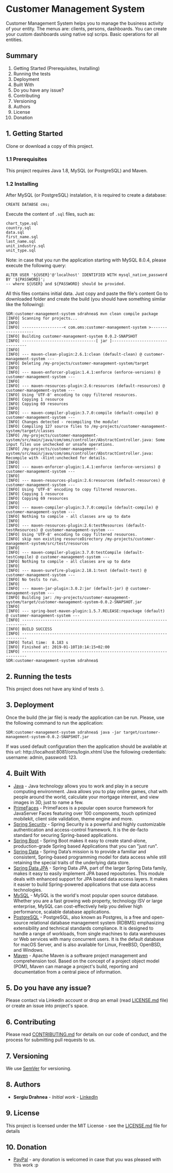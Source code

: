 # Customer Management System

Customer Management System helps you to manage the business activity of your entity. The menus are: clients, persons, dashboards.
You can create your custom dashboards using native sql scrips. Basic operations for all entities. 

## Summary
1. Getting Started (Prerequisites, Installing)
2. Running the tests
3. Deployment
4. Built With
5. Do you have any issue?
6. Contributing
7. Versioning
8. Authors
9. License
10. Donation

## 1. Getting Started

Clone or download a copy of this project.

### 1.1 Prerequisites

This project requires Java 1.8, MySQL (or PostgreSQL) and Maven.

### 1.2 Installing

After MySQL (or PostgreSQL) instalation, it is required to create a database:

```
CREATE DATABSE cms;
```
Execute the content of `.sql` files, such as: 
```
chart_type.sql
country.sql
data.sql
first_name.sql
last_name.sql
unit_industry.sql
unit_type.sql
```
Note: in case that you run the application starting with MySQL 8.0.4, please execute the following query:
```
ALTER USER '${USER}'@'localhost' IDENTIFIED WITH mysql_native_password BY '${PASSWORD}';
-- where ${USER} and ${PASSWORD} should be provided. 
```
All this files contains initial data. Just copy and paste the file's content Go to downloaded folder and create the build (you should have something similar like the following):
```
SDR:customer-management-system sdrahnea$ mvn clean compile package
[INFO] Scanning for projects...
[INFO] 
[INFO] ------------------< com.oms:customer-management-system >-------------------
[INFO] Building customer-management-system 0.0.2-SNAPSHOT
[INFO] --------------------------------[ jar ]---------------------------------
[INFO] 
[INFO] --- maven-clean-plugin:2.6.1:clean (default-clean) @ customer-management-system ---
[INFO] Deleting /my-projects/customer-management-system/target
[INFO] 
[INFO] --- maven-enforcer-plugin:1.4.1:enforce (enforce-versions) @ customer-management-system ---
[INFO] 
[INFO] --- maven-resources-plugin:2.6:resources (default-resources) @ customer-management-system ---
[INFO] Using 'UTF-8' encoding to copy filtered resources.
[INFO] Copying 1 resource
[INFO] Copying 69 resources
[INFO] 
[INFO] --- maven-compiler-plugin:3.7.0:compile (default-compile) @ customer-management-system ---
[INFO] Changes detected - recompiling the module!
[INFO] Compiling 127 source files to /my-projects/customer-management-system/target/classes
[INFO] /my-projects/customer-management-system/src/main/java/com/oms/controller/AbstractController.java: Some input files use unchecked or unsafe operations.
[INFO] /my-projects/customer-management-system/src/main/java/com/oms/controller/AbstractController.java: Recompile with -Xlint:unchecked for details.
[INFO] 
[INFO] --- maven-enforcer-plugin:1.4.1:enforce (enforce-versions) @ customer-management-system ---
[INFO] 
[INFO] --- maven-resources-plugin:2.6:resources (default-resources) @ customer-management-system ---
[INFO] Using 'UTF-8' encoding to copy filtered resources.
[INFO] Copying 1 resource
[INFO] Copying 69 resources
[INFO] 
[INFO] --- maven-compiler-plugin:3.7.0:compile (default-compile) @ customer-management-system ---
[INFO] Nothing to compile - all classes are up to date
[INFO] 
[INFO] --- maven-resources-plugin:2.6:testResources (default-testResources) @ customer-management-system ---
[INFO] Using 'UTF-8' encoding to copy filtered resources.
[INFO] skip non existing resourceDirectory /my-projects/customer-management-system/src/test/resources
[INFO] 
[INFO] --- maven-compiler-plugin:3.7.0:testCompile (default-testCompile) @ customer-management-system ---
[INFO] Nothing to compile - all classes are up to date
[INFO] 
[INFO] --- maven-surefire-plugin:2.18.1:test (default-test) @ customer-management-system ---
[INFO] No tests to run.
[INFO] 
[INFO] --- maven-jar-plugin:3.0.2:jar (default-jar) @ customer-management-system ---
[INFO] Building jar: /my-projects/customer-management-system/target/customer-management-system-0.0.2-SNAPSHOT.jar
[INFO] 
[INFO] --- spring-boot-maven-plugin:1.5.7.RELEASE:repackage (default) @ customer-management-system ---
[INFO] ------------------------------------------------------------------------
[INFO] BUILD SUCCESS
[INFO] ------------------------------------------------------------------------
[INFO] Total time:  8.183 s
[INFO] Finished at: 2019-01-10T10:14:15+02:00
[INFO] ------------------------------------------------------------------------
SDR:customer-management-system sdrahnea$ 
```

## 2. Running the tests

This project does not have any kind of tests :).

## 3. Deployment

Once the build (the jar file) is ready the application can be run. Please, use the following command to run the application:
```
SDR:customer-management-system sdrahnea$ java -jar target/customer-management-system-0.0.2-SNAPSHOT.jar
```
If was used default configuration then the application should be available at this url: http://localhost:8081/oms/login.xhtml 
Use the following credentials: username: admin, password: 123.

## 4. Built With

* [Java](https://www.java.com/en/download/) - Java technology allows you to work and play in a secure computing environment. Java allows you to play online games, chat with people around the world, calculate your mortgage interest, and view images in 3D, just to name a few.
* [PrimeFaces](https://www.primefaces.org/) - PrimeFaces is a popular open source framework for JavaServer Faces featuring over 100 components, touch optimized mobilekit, client side validation, theme engine and more.
* [Spring Security](https://spring.io/projects/spring-security) - Spring Security is a powerful and highly customizable authentication and access-control framework. It is the de-facto standard for securing Spring-based applications.
* [Spring Boot](https://spring.io/projects/spring-boot) - Spring Boot makes it easy to create stand-alone, production-grade Spring based Applications that you can "just run".
* [Spring Data](https://spring.io/projects/spring-data) - Spring Data’s mission is to provide a familiar and consistent, Spring-based programming model for data access while still retaining the special traits of the underlying data store.
* [Spring Data JPA](https://spring.io/projects/spring-data-jpa) - Spring Data JPA, part of the larger Spring Data family, makes it easy to easily implement JPA based repositories. This module deals with enhanced support for JPA based data access layers. It makes it easier to build Spring-powered applications that use data access technologies.
* [MySQL](https://www.mysql.com/) - MySQL is the world's most popular open source database. Whether you are a fast growing web property, technology ISV or large enterprise, MySQL can cost-effectively help you deliver high performance, scalable database applications.
* [PostgreSQL](https://www.postgresql.org/) - PostgreSQL, also known as Postgres, is a free and open-source relational database management system (RDBMS) emphasizing extensibility and technical standards compliance. It is designed to handle a range of workloads, from single machines to data warehouses or Web services with many concurrent users. It is the default database for macOS Server, and is also available for Linux, FreeBSD, OpenBSD, and Windows. 
* [Maven](https://maven.apache.org/) - Apache Maven is a software project management and comprehension tool. Based on the concept of a project object model (POM), Maven can manage a project's build, reporting and documentation from a central piece of information. 

## 5. Do you have any issue?

Please contact via LinkedIn account or drop an email (read [LICENSE.md](LICENSE.md) file) or create an issue into project's space.

## 6. Contributing

Please read [CONTRIBUTING.md](CONTRIBUTING.md) for details on our code of conduct, and the process for submitting pull requests to us.

## 7. Versioning

We use [SemVer](http://semver.org/) for versioning.

## 8. Authors

* **Sergiu Drahnea** - *Initial work* - [LinkedIn](https://www.linkedin.com/in/sergiu-drahnea/)

## 9. License

This project is licensed under the MIT License - see the [LICENSE.md](LICENSE.md) file for details

## 10. Donation
* [PayPal](https://www.paypal.me/sdrahnea) - any donation is welcomed in case that you was pleased with this work :p

